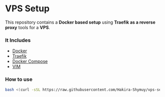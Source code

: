 # VPS Setup

This repository contains a **Docker based setup** using **Traefik as a reverse proxy** tools for a **VPS**.

### It Includes
- [Docker](https://www.docker.com/)
- [Traefik](https://traefik.me/)
- [Docker Compose](https://docs.docker.com/compose/)
- [VIM](https://www.vim.org/)

### How to use

```bash
bash <(curl -sSL https://raw.githubusercontent.com/Hakira-Shymuy/vps-setup/main/srv/scripts/setup.sh)
```